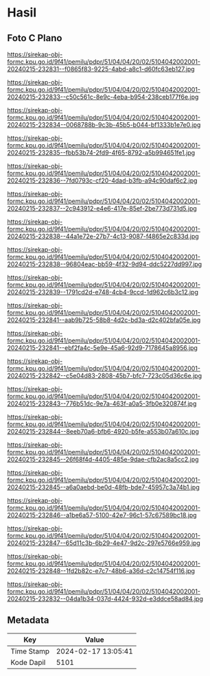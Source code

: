 # Hasil

## Foto C Plano

https://sirekap-obj-formc.kpu.go.id/9f41/pemilu/pdpr/51/04/04/20/02/5104042002001-20240215-232831--f0865f83-9225-4abd-a8c1-d60fc63eb127.jpg

https://sirekap-obj-formc.kpu.go.id/9f41/pemilu/pdpr/51/04/04/20/02/5104042002001-20240215-232833--c50c561c-8e9c-4eba-b954-238ceb177f6e.jpg

https://sirekap-obj-formc.kpu.go.id/9f41/pemilu/pdpr/51/04/04/20/02/5104042002001-20240215-232834--0068788b-9c3b-45b5-b044-bf1333b1e7e0.jpg

https://sirekap-obj-formc.kpu.go.id/9f41/pemilu/pdpr/51/04/04/20/02/5104042002001-20240215-232835--fbb53b74-2fd9-4f65-8792-a5b994651fe1.jpg

https://sirekap-obj-formc.kpu.go.id/9f41/pemilu/pdpr/51/04/04/20/02/5104042002001-20240215-232836--7fd0793c-cf20-4dad-b3fb-a94c90daf6c2.jpg

https://sirekap-obj-formc.kpu.go.id/9f41/pemilu/pdpr/51/04/04/20/02/5104042002001-20240215-232837--2c943912-e4e6-417e-85ef-2be773d731d5.jpg

https://sirekap-obj-formc.kpu.go.id/9f41/pemilu/pdpr/51/04/04/20/02/5104042002001-20240215-232838--44a1e72e-27b7-4c13-9087-f4865e2c833d.jpg

https://sirekap-obj-formc.kpu.go.id/9f41/pemilu/pdpr/51/04/04/20/02/5104042002001-20240215-232838--96804eac-bb59-4f32-9d94-ddc5227dd997.jpg

https://sirekap-obj-formc.kpu.go.id/9f41/pemilu/pdpr/51/04/04/20/02/5104042002001-20240215-232839--1791cd2d-e748-4cb4-9ccd-1d962c6b3c12.jpg

https://sirekap-obj-formc.kpu.go.id/9f41/pemilu/pdpr/51/04/04/20/02/5104042002001-20240215-232841--aab9b725-58b8-4d2c-bd3a-d2c402bfa05e.jpg

https://sirekap-obj-formc.kpu.go.id/9f41/pemilu/pdpr/51/04/04/20/02/5104042002001-20240215-232841--ebf2fa4c-5e9e-45a6-92d9-7178645a8956.jpg

https://sirekap-obj-formc.kpu.go.id/9f41/pemilu/pdpr/51/04/04/20/02/5104042002001-20240215-232842--c5e04d83-2808-45b7-bfc7-723c05d36c6e.jpg

https://sirekap-obj-formc.kpu.go.id/9f41/pemilu/pdpr/51/04/04/20/02/5104042002001-20240215-232843--776b51dc-9e7a-463f-a0a5-3fb0e320874f.jpg

https://sirekap-obj-formc.kpu.go.id/9f41/pemilu/pdpr/51/04/04/20/02/5104042002001-20240215-232844--8eeb70a6-bfb6-4920-b5fe-a553b07a610c.jpg

https://sirekap-obj-formc.kpu.go.id/9f41/pemilu/pdpr/51/04/04/20/02/5104042002001-20240215-232845--26f68f4d-4405-485e-9dae-cfb2ac8a5cc2.jpg

https://sirekap-obj-formc.kpu.go.id/9f41/pemilu/pdpr/51/04/04/20/02/5104042002001-20240215-232845--a6a0aebd-be0d-48fb-bde7-45957c3a74b1.jpg

https://sirekap-obj-formc.kpu.go.id/9f41/pemilu/pdpr/51/04/04/20/02/5104042002001-20240215-232846--a1be6a57-5100-42e7-96c1-57c67589bc18.jpg

https://sirekap-obj-formc.kpu.go.id/9f41/pemilu/pdpr/51/04/04/20/02/5104042002001-20240215-232847--65d11c3b-6b29-4e47-9d2c-297e5766e959.jpg

https://sirekap-obj-formc.kpu.go.id/9f41/pemilu/pdpr/51/04/04/20/02/5104042002001-20240215-232848--1fd2b82c-e7c7-48b6-a36d-c2c14754f116.jpg

https://sirekap-obj-formc.kpu.go.id/9f41/pemilu/pdpr/51/04/04/20/02/5104042002001-20240215-232832--04da1b34-037d-4424-932d-e3ddce58ad84.jpg


## Metadata

| Key        | Value               |
| ---------- | ------------------- |
| Time Stamp | 2024-02-17 13:05:41 |
| Kode Dapil | 5101                |



